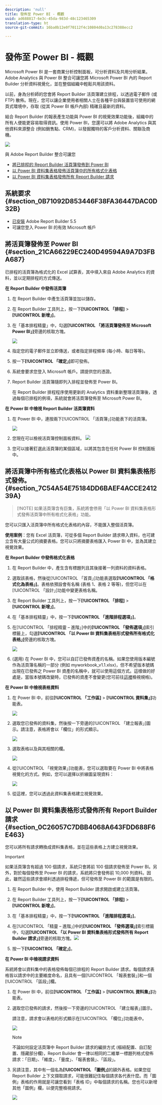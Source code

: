 ```yaml
---
description: 'null'
title: 發佈至 Power BI - 概觀
uuid: ad688817-6e3c-45da-983d-48c123465309
translation-type: ht
source-git-commit: 16ba0b12e0f70112f4c10804d0a13c278388ecc2

---
```



# 發佈至 Power BI - 概觀

Microsoft Power BI 是一套商業分析控制面板，可分析資料及共用分析結果。Adobe Analytics 與 Power BI 整合可讓您將 Microsoft Power BI 內的 Report Builder 分析資料視覺化，並在整個組織中輕鬆共用該資料。

以前，身為分析師的您會將 Report Builder 活頁簿建立排程，以透過電子郵件 (或 FTP) 散佈。現在，您可以讓企業使用者相關人士在各種平台與裝置皆可使用的網頁式環境中，存取 (從其 Power BI 帳戶內部) 精確且最新的資料。

結合 Report Builder 的報表產生功能與 Power BI 的視覺效果功能後，組織中的所有人便能更容易取得資訊。使用 Power BI，您還可以將 Adobe Analytics 與其他資料來源整合 (例如銷售點、CRM)，以發掘獨特的客戶分析資料、關聯及商機。

![](assets/aaplusbi.png)

與 Adobe Report Builder 整合可讓您

* [將已排程的 Report Builder 活頁簿發佈到 Power BI](/help/analyze/report-builder/whats-new-arb.md#rb-5-5-section)
* [以 Power BI 資料集表格發佈活頁簿中的所有格式化表格](/help/analyze/report-builder/whats-new-arb.md#rb-5-5-section)
* [以 Power BI 資料集表格發佈所有 Report Builder 請求](/help/analyze/report-builder/whats-new-arb.md#rb-5-5-section)

## 系統要求 {#section_0B71092D853446F38FA36447DAC0D32B}

* [已安裝](/help/analyze/report-builder/setup/t-install-arb.md) Adobe Report Builder 5.5
* 可讓您登入 Power BI 的有效 Microsoft 帳戶

## 將活頁簿發佈至 Power BI {#section_21CA66229EC240D49594A9A7D3FBA687}

已排程的活頁簿為格式化的 Excel 試算表，其中填入來自 Adobe Analytics 的資料，並以定期排程的方式傳送。

**在 Report Builder 中發佈活頁簿**

1. 在 Report Builder 中產生活頁簿並加以儲存。
1. 在 Report Builder 工具列上，按一下&#x200B;**[!UICONTROL 「排程]** > **[!UICONTROL 新增」]**。

1. 在「基本排程精靈」中，勾選&#x200B;**[!UICONTROL 「將活頁簿發佈至 Microsoft Power BI」]**&#x200B;旁邊的核取方塊。

   ![](assets/simple-schedule-wizard.png)

1. 指定您的電子郵件並立即傳送，或者指定排程頻率 (每小時、每日等等)。
1. 按一下&#x200B;**[!UICONTROL 「確定」]**&#x200B;即可發佈。
1. 系統會要求您登入 Microsoft 帳戶。請提供您的憑證。
1. Report Builder 活頁簿隨即列入排程並發佈至 Power BI。

   在 Report Builder 排程程序使用更新的 Analytics 資料重新整理活頁簿後，透過每個已排程的例項，系統就會將活頁簿發佈至 Microsoft Power BI。

**在 Power BI 中檢視 Report Builder 活頁簿資料**

1. 在 Power BI 中，連按兩下[!UICONTROL 「活頁簿」]功能表下的活頁簿。

   ![](assets/workbooks-power-bi.png)

1. 您現在可以檢視活頁簿控制面板資料。  ![](assets/view-data-pbi.png)

1. 您可以接著釘選此活頁簿的某個區域，以將其包含在任何 Power BI 控制面板中。

## 將活頁簿中所有格式化表格以 Power BI 資料集表格形式發佈。{#section_7C54A54E75184DD6BAEF4ACCE241239A}

> [!NOTE] 如果活頁簿含有巨集，系統將會停用「以 Power BI 資料集表格形式發佈活頁簿中所有格式化表格」功能。

您可以只匯入活頁簿中所有格式化表格的內容，不能匯入整個活頁簿。

**使用案例**：您有 Excel 活頁簿，可從多個 Report Builder 請求帶入資料，也可建立含有大量公式的摘要表格。您可以只將摘要表格匯入 Power BI 中，並為其建立視覺效果。

**在 Report Builder 中發佈格式化表格**

1. 在 Report Builder 中，產生含有標題列且其後接著一列資料的資料表格。
1. 選取該表格，然後從[!UICONTROL 「首頁」]功能表選取&#x200B;**[!UICONTROL 「格式化為表格」]**。表格依預設會有名稱 (表格 1、表格 2 等等)，但您可以在[!UICONTROL 「設計」]功能中變更表格名稱。

1. 在 Report Builder 工具列上，按一下&#x200B;**[!UICONTROL 「排程]** > **[!UICONTROL 新增」]**。

1. 在「基本排程精靈」中，按一下&#x200B;**[!UICONTROL 「進階排程選項」]**。
1. 在[!UICONTROL 「排程精靈 – 進階」]中的&#x200B;**[!UICONTROL 「發佈選項」]**&#x200B;索引標籤上，勾選&#x200B;**[!UICONTROL 「以 Power BI 資料集表格形式發佈所有格式化表格」]**&#x200B;旁邊的核取方塊。

   ![](assets/advanced-schedule-wizard2.png)

1. (選用) 在 Power BI 中，您可以自訂已發佈資產的名稱。如果您使用版本編號作為活頁簿名稱的一部分 (例如 myworkbook_v1.1.xlsx)，但不希望版本號碼出現在已發佈之 Power BI 資產的名稱中，就可以使用這個方式。這樣做的好處是，當版本號碼改變時，已發佈的資產不會變更(您可前往[這裡](/help/analyze/report-builder/c-publish-power-bi/specifications-limits.md)檢視規格)。

**在 Power BI 中檢視表格資料**

1. 在 Power BI 中，前往&#x200B;**[!UICONTROL 「工作區]** > **[!UICONTROL 資料集」]**&#x200B;功能表。

   ![](assets/datasets-menu.png)

1. 選取您已發佈的資料集，然後按一下旁邊的[!UICONTROL 「建立報表」]圖示。請注意，表格將會以「欄位」的形式顯示。

   ![](assets/formatted-tables.png)

1. 選取表格以及與其相關的欄。

   ![](assets/view-table-dataset.png)

1. 從[!UICONTROL 「視覺效果」]功能表，您可以選取要在 Power BI 中將表格視覺化的方式。例如，您可以選擇以折線圖呈現資料：

   ![](assets/bi-line-graph.png)

1. 從這裡，您可以透過此資料集表格建立視覺效果。

## 以 Power BI 資料集表格形式發佈所有 Report Builder 請求 {#section_0C26057C7DBB4068A643FDD688F6E463}

您可以將所有請求轉換成資料集表格，並在這些表格上方建立視覺效果。

>[!IMPORTANT]
>
>如果活頁簿含有超過 100 個請求，系統只會將前 100 個請求發佈至 Power BI。另外，對於每個發佈至 Power BI 的請求，系統將只會發佈前 10,000 列資料。因此，雖然這些請求會順利透過排程傳遞，但可發佈至 Power BI 的範圍是有限的。

1. 在 Report Builder 中，使用 Report Builder 請求開啟或建立活頁簿。
1. 在 Report Builder 工具列上，按一下&#x200B;**[!UICONTROL 「排程]** > **[!UICONTROL 新增」]**。

1. 在「基本排程精靈」中，按一下&#x200B;**[!UICONTROL 「進階排程選項」]**。
1. 在[!UICONTROL 「精靈 – 進階」]中的&#x200B;**[!UICONTROL 「發佈選項」]**&#x200B;索引標籤中，勾選&#x200B;**[!UICONTROL 「以 Power BI 資料集表格形式發佈所有 Report Builder 請求」]**&#x200B;旁邊的核取方塊。![](assets/advanced-schedule-wizard2.png)

1. 按一下&#x200B;**[!UICONTROL 「確定」]**。

**在 Power BI 中檢視請求資料**

系統將會以資料集中的表格發佈每個已排程的 Report Builder 請求。每個請求表格皆以請求中的主要維度命名，且具有一個[!UICONTROL 「報表套裝」]和一個[!UICONTROL 「區段」]欄。

1. 在 Power BI 中，前往&#x200B;**[!UICONTROL 「工作區]** > **[!UICONTROL 資料集」]**&#x200B;功能表。

1. 選取您已發佈的請求，然後按一下旁邊的[!UICONTROL 「建立報表」]圖示。

   請注意，請求會以表格的形式顯示在[!UICONTROL 「欄位」]功能表中。

   ![](assets/published-requests.png)

   >[!NOTE]
   >
   >不論如何設定活頁簿中 Report Builder 請求的編排方式 (樞紐配置、自訂配置、隱藏部分欄)，Report Builder 會一律以相同的二維單一標題列格式發佈請求：「日期」、「維度」、「量度」、「報表套裝」、「區段」。

1. 另請注意，其中有一個名為&#x200B;**[!UICONTROL 「圖例」]**&#x200B;的額外表格。如果您從 Report Builder 上下文擷取請求，可能很難記住每個請求各代表什麼。而「圖例」表格的作用就是可讓您看到「表格 ID」中每個請求的名稱。您也可以新增其他「圖例」欄，以便完整檢視請求。

   ![](assets/legend-table.png)

